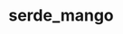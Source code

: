 # serde_mango

<!-- [![release-badge][]][cargo] [![docs-badge][]][docs] [![license-badge][]][license]

`serde_ini` provides a serde `Serializer` and `Deserializer` for the [INI format](https://en.wikipedia.org/wiki/INI_file).
The format is rather limited, only allowing top level keys to be maps or structs
and all values and keys must be in the form of a `String`. This implementation
will try to use `ToString` and `FromStr` where appropriate for numeric values.
Sequences, tuples, bytes, bools, and some other data types are not supported.

## [Documentation][docs]

See the [documentation][docs] for up to date API documentation.

[release-badge]: https://img.shields.io/crates/v/serde_ini.svg?style=flat-square
[cargo]: https://crates.io/crates/serde_ini
[docs-badge]: https://img.shields.io/badge/API-docs-blue.svg?style=flat-square
[docs]: https://docs.rs/serde_ini/
[license-badge]: https://img.shields.io/badge/license-MIT-ff69b4.svg?style=flat-square
[license]: https://github.com/arcnmx/serde-ini/blob/master/COPYING -->
